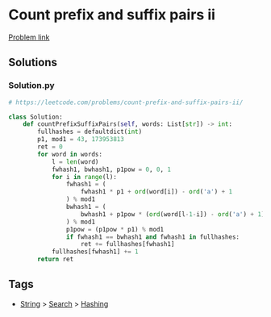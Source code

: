 # Count prefix and suffix pairs ii

[Problem link](https://leetcode.com/problems/count-prefix-and-suffix-pairs-ii/)

## Solutions


### Solution.py
```py
# https://leetcode.com/problems/count-prefix-and-suffix-pairs-ii/

class Solution:
    def countPrefixSuffixPairs(self, words: List[str]) -> int:
        fullhashes = defaultdict(int)
        p1, mod1 = 43, 173953813
        ret = 0
        for word in words:
            l = len(word)
            fwhash1, bwhash1, p1pow = 0, 0, 1
            for i in range(l):
                fwhash1 = (
                    fwhash1 * p1 + ord(word[i]) - ord('a') + 1
                ) % mod1
                bwhash1 = (
                    bwhash1 + p1pow * (ord(word[l-1-i]) - ord('a') + 1)
                ) % mod1
                p1pow = (p1pow * p1) % mod1
                if fwhash1 == bwhash1 and fwhash1 in fullhashes:
                    ret += fullhashes[fwhash1]
            fullhashes[fwhash1] += 1
        return ret
```
## Tags

* [String](/README.md#String) > [Search](/README.md#String-Search) > [Hashing](/README.md#String-Search-Hashing)
